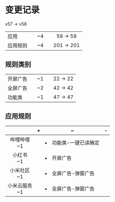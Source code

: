 # 变更记录

v57 -> v58

||||||
|-|:-:|:-:|:-:|:-:|
|应用||~4||59 -> 59|
|应用规则||~4||201 -> 201|

## 规则类别

||||||
|-|:-:|:-:|:-:|:-:|
|开屏广告||~1||22 -> 22|
|全屏广告||~2||42 -> 42|
|功能类||~1||47 -> 47|

## 应用规则

||+|~|-|
|:-:|-|-|-|
|哔哩哔哩<br>~1||<li>功能类-一键已读确定||
|小红书<br>~1||<li>开屏广告||
|小米社区<br>~1||<li>全屏广告-弹窗广告||
|小米云服务<br>~1||<li>全屏广告-弹窗广告||
